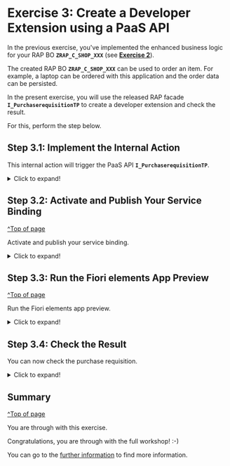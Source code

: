 # Exercise 3: Create a Developer Extension using a PaaS API

In the previous exercise, you've implemented the enhanced business logic for your RAP BO **`ZRAP_C_SHOP_XXX`** (see **[Exercise 2](../ex2)**).

The created RAP BO **`ZRAP_C_SHOP_XXX`** can be used to order an item. For example, a laptop can be ordered with this application and the order data can be persisted.

In the present exercise, you will use the released RAP facade **`I_PurchaserequisitionTP`** to create a developer extension and check the result.

For this, perform the step below.

## Step 3.1: Implement the Internal Action

This internal action will trigger the PaaS API **`I_PurchaserequisitionTP`**.

<details>
  <summary>Click to expand!</summary>

1. In the behavior projection  **`ZRAP_C_SHOP_XXX`**, right-click on the internal action **`create_pr`**. 
    
    This will show a popup to create a implementation for the **`create_pr`** in the behavior implementation class.
    
    Confirm the dialog.

2. Copy and paste the following code snippet in the implementation for method **`create_pr`**.

    Replace in line  **`zbp_i_online_shop_xxx=>cv_pr_mapped = ls_pr_mapped`**, your own implementation class
    ```ABAP
      METHOD create_pr.

        IF keys IS NOT INITIAL.
         MODIFY ENTITIES OF i_purchaserequisitiontp
     ENTITY purchaserequisition
        CREATE FIELDS ( purchaserequisitiontype )
        WITH VALUE #(  ( %cid                    = 'My%CID_1'
                         purchaserequisitiontype = 'NB' ) )

       CREATE BY \_purchaserequisitionitem
       FIELDS ( plant
                purchaserequisitionitemtext
                accountassignmentcategory
                requestedquantity
                baseunit
                purchaserequisitionprice
                purreqnitemcurrency
                materialgroup
                purchasinggroup
                purchasingorganization
                    )
       WITH VALUE #(
                     (    %cid_ref = 'My%CID_1'
                          %target = VALUE #(
                                        (     %cid                            = 'My%ItemCID_1'
                                              plant                           = '1010'
                                              purchaserequisitionitemtext     = 'created from PAAS API XXX'
                                                accountassignmentcategory     = 'U'
                                              requestedquantity               = '8.00'
                                              baseunit                        = 'EA'
                                              purchaserequisitionprice        = '10.00'
                                              purreqnitemcurrency             = 'EUR'
                                              materialgroup                   = 'A001'
                                              purchasinggroup                 = '001'
                                              purchasingorganization          = '1010'

                                              )
                                           )
                      )
                    )
     ENTITY purchaserequisitionitem

     CREATE BY \_purchasereqnacctassgmt
        FIELDS ( CostCenter
                 GLAccount
                 Quantity
                 BaseUnit )
        WITH VALUE #( (   %cid_ref = 'My%ItemCID_1'
                          %target  = VALUE #( ( %cid         = 'My%AccntCID_1'
                                                CostCenter   = 'JMW-COST'
                                                GLAccount    = '0000400000' ) ) ) )
     CREATE BY \_purchasereqnitemtext
       FIELDS ( plainlongtext )
       WITH VALUE #(  (   %cid_ref = 'My%ItemCID_1'
                         %target  = VALUE #( ( %cid          = 'My%TextCID_1'
                                              textobjecttype = 'B01'
                                             language        = 'E'
                                              plainlongtext  = 'item text created from PAAS API XXX'
                                            ) ( %cid         = 'My%TextCID_2'
                                              textobjecttype = 'B02'
                                              language       = 'E'
                                              plainlongtext  = 'item2 text created from PAAS API XXX'
                                            ) )
                  )   )
              REPORTED DATA(ls_pr_reported)
              MAPPED DATA(ls_pr_mapped)
              FAILED DATA(ls_pr_failed).
          zbp_i_online_shop_xxx=>cv_pr_mapped = ls_pr_mapped.
        ENDIF.
      ENDMETHOD.
    ```

3. Save and activate the object.

</details>

## Step 3.2: Activate and Publish Your Service Binding
[^Top of page](#)

Activate and publish your service binding.

<details>
  <summary>Click to expand!</summary>
 
1.	Right-click your service binding **`ZRAP400_UI_ORDERS_XXX`** and select **Activate**.
 
    ![Activate](../../images/checkresults1.png)
 
2.	Click **Publish** to publish your service binding.

    ![Publish](../../images/Checkresults2.png)

</details>
 
## Step 3.3: Run the Fiori elements App Preview
[^Top of page](#)

Run the Fiori elements app preview.

<details>
  <summary>Click to expand!</summary>
  
1.	Select the entity **`online_shop`** in your service binding and click **Preview** to start the Fiori elements app preview.
    
    ![Open fiori elements preview](../../images/Checkresults3.png)

2.	Click **Create** to create a new entry.
    
    ![click Create](../../images/checkresults4.png)
  
3.	Enter an **id** and **date**, and click **Create**.
    
    ![click create](../../images/cr5.png)
    
4.	Check the result.
    
    ![Check results](../../images/cr6.png)

</details>

## Step 3.4: Check the Result

You can now check the purchase requisition.

<details>
  <summary>Click to expand!</summary>
 
1.	In the **Project Explorer**, select your system, and right-click on **Properties**.

    ![Properties](../../images/cr7.png)

2.	Select **ABAP Development**, copy the system URL without _-api_, paste it in a browser, and log in with your ABAP user credentials.
    
    ![Log in](../../images/cr8.png)
  
3.	Select the **Manage Purchase Requisitions** tile.
    
    ![Select tile](../../images/cr9.png)
    
4.	Click **Go**.

    ![Go](../../images/cr10.png)
    
5.	Select your purchase requisition.

    ![Select purchase requisition](../../images/cr11.png)
    
6.	Check your purchase requisition item and select it.   
    Your group ID should appear here instead of **`XXX`**.

    ![Check](../../images/cr12.png)
    
7.	Select **Notes** and check your item text.   
    Your ID should appear here instead of **`XXX`**.  

    ![Notes](../../images/cr13.png)
    
8.	Check your item note.     
    Your ID should appear here instead of **`XXX`**.
 
    ![Check](../../images/cr14.png)

</details>

 ## Summary
[^Top of page](#)

You are through with this exercise.

Congratulations, you are through with the full workshop! :-)

You can go to the [further information](../../further-information) to find more information. 


